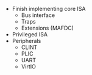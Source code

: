 * Finish implementing core ISA
    * Bus interface
    * Traps
    * Extensions (MAFDC)
* Privileged ISA
* Peripherals
    * CLINT
    * PLIC
    * UART
    * VirtIO